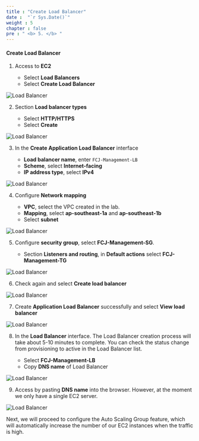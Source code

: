 ```yaml
---
title : "Create Load Balancer"
date :  "`r Sys.Date()`" 
weight : 5
chapter : false
pre : " <b> 5. </b> "
---
```


#### Create Load Balancer

1. Access to **EC2**

    - Select **Load Balancers**
    - Select **Create Load Balancer**

![Load Balancer](/images/5.createlb/001.png?width=90pc)

2. Section **Load balancer types**

    - Select **HTTP/HTTPS**
    - Select **Create**

![Load Balancer](/images/5.createlb/002.png?width=90pc)

3. In the **Create Application Load Balancer** interface

    - **Load balancer name**, enter ```FCJ-Management-LB```
    - **Scheme**, select **Internet-facing**
    - **IP address type**, select **IPv4**

![Load Balancer](/images/5.createlb/003.png?width=90pc)

4. Configure **Network mapping**

    - **VPC**, select the VPC created in the lab.
    - **Mapping**, select **ap-southeast-1a** and **ap-southeast-1b**
    - Select **subnet**

![Load Balancer](/images/5.createlb/004.png?width=90pc)

5. Configure **security group**, select **FCJ-Management-SG**.

    - Section **Listeners and routing**, in **Default actions** select **FCJ-Management-TG**

![Load Balancer](/images/5.createlb/005.png?width=90pc)

6. Check again and select **Create load balancer**

![Load Balancer](/images/5.createlb/006.png?width=90pc)

7. Create **Application Load Balancer** successfully and select **View load balancer**

![Load Balancer](/images/5.createlb/007.png?width=90pc)

8. In the **Load Balancer** interface. The Load Balancer creation process will take about 5-10 minutes to complete. You can check the status change from provisioning to active in the Load Balancer list.

    - Select **FCJ-Management-LB**
    - Copy **DNS name** of Load Balancer

![Load Balancer](/images/5.createlb/008.png?width=90pc)

9. Access by pasting **DNS name** into the browser. However, at the moment we only have a single EC2 server.

![Load Balancer](/images/5.createlb/009.png?width=90pc)

Next, we will proceed to configure the Auto Scaling Group feature, which will automatically increase the number of our EC2 instances when the traffic is high.